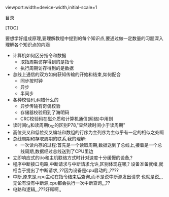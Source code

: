 viewport:width=device-width,initial-scale=1

目录

[TOC]

要想学好组成原理,要理解教程中提到的每个知识点,要通过做一定数量的习题深入理解各个知识点的内涵

+ 计算机如何区分指令和数据
	- 取指周期访存得到的是指令
	- 执行周期访存得到的是数据
+ 总线上通信的双方如何获知传输的开始和结束,如何配合
	- 同步按时钟
	- 异步
	- 半同步
+ 各种校验码,纠错什么的
	- 异步传输有奇偶校验
	- 存储器校验用到了海明码
	- CRC校验码在磁介质和计算机通信(网络)中用到
+ 读时间$t_A$和读周期$t_{RC}$的区别P78,"显然读时间小于读周期"
+ 高位交叉和低位交叉编址和数组的行序为主列序为主似乎有一定的相似之处啊
+ 总线周期和存取周期的联系,我的理解:
	- 一次读内存的过程:首先是一个读取周期,数据送到了总线上,接着是一个总线周期,数据经过总线送到了CPU里边
+ 立即响应式的i/o和主机联络方式时针对速度十分缓慢的设备,?
+ 程序中断接口电路,中断请求与中断请求允许,区别体现在哪,?
设备准备就绪,就相当于提出了中断请求,,??因为设备是cpu启动的,,????
+ 中断,原来是,cpu主动在指令结束后查询,而不是说中断源发出请求
也就是说,,,无论有没有中断源,cpu都会执行一次中断查询,,,??
+ 电路和逻辑,,,???好屌啊,,
